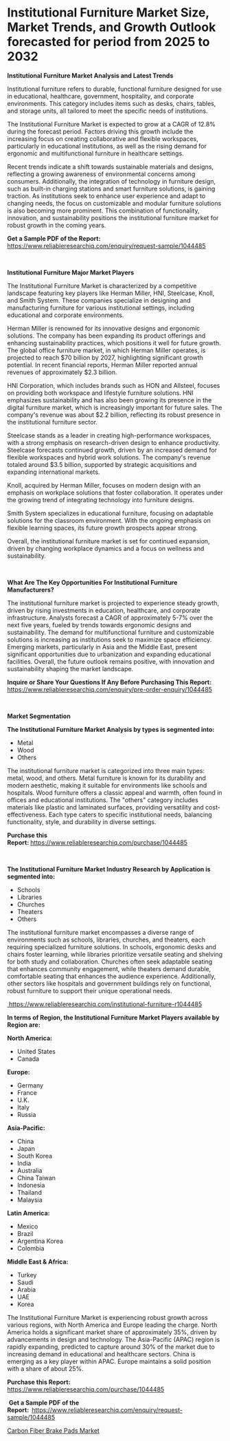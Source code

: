 <p><h1>Institutional Furniture Market Size, Market Trends, and Growth Outlook forecasted for period from 2025 to 2032</h1></p><p><strong>Institutional Furniture Market Analysis and Latest Trends</strong></p>
<p><p>Institutional furniture refers to durable, functional furniture designed for use in educational, healthcare, government, hospitality, and corporate environments. This category includes items such as desks, chairs, tables, and storage units, all tailored to meet the specific needs of institutions. </p><p>The Institutional Furniture Market is expected to grow at a CAGR of 12.8% during the forecast period. Factors driving this growth include the increasing focus on creating collaborative and flexible workspaces, particularly in educational institutions, as well as the rising demand for ergonomic and multifunctional furniture in healthcare settings. </p><p>Recent trends indicate a shift towards sustainable materials and designs, reflecting a growing awareness of environmental concerns among consumers. Additionally, the integration of technology in furniture design, such as built-in charging stations and smart furniture solutions, is gaining traction. As institutions seek to enhance user experience and adapt to changing needs, the focus on customizable and modular furniture solutions is also becoming more prominent. This combination of functionality, innovation, and sustainability positions the institutional furniture market for robust growth in the coming years.</p></p>
<p><strong>Get a Sample PDF of the Report:&nbsp;</strong> <a href="https://www.reliableresearchiq.com/enquiry/request-sample/1044485?utm_campaign=3505&utm_medium=2&utm_source=Github&utm_content=ia&utm_term=08042025&utm_id=institutional-furniture">https://www.reliableresearchiq.com/enquiry/request-sample/1044485</a></p>
<p>&nbsp;</p>
<p><strong>Institutional Furniture Major Market Players</strong></p>
<p><p>The Institutional Furniture Market is characterized by a competitive landscape featuring key players like Herman Miller, HNI, Steelcase, Knoll, and Smith System. These companies specialize in designing and manufacturing furniture for various institutional settings, including educational and corporate environments.</p><p>Herman Miller is renowned for its innovative designs and ergonomic solutions. The company has been expanding its product offerings and enhancing sustainability practices, which positions it well for future growth. The global office furniture market, in which Herman Miller operates, is projected to reach $70 billion by 2027, highlighting significant growth potential. In recent financial reports, Herman Miller reported annual revenues of approximately $2.3 billion.</p><p>HNI Corporation, which includes brands such as HON and Allsteel, focuses on providing both workspace and lifestyle furniture solutions. HNI emphasizes sustainability and has also been growing its presence in the digital furniture market, which is increasingly important for future sales. The company's revenue was about $2.2 billion, reflecting its robust presence in the institutional furniture sector.</p><p>Steelcase stands as a leader in creating high-performance workspaces, with a strong emphasis on research-driven design to enhance productivity. Steelcase forecasts continued growth, driven by an increased demand for flexible workspaces and hybrid work solutions. The company's revenue totaled around $3.5 billion, supported by strategic acquisitions and expanding international markets.</p><p>Knoll, acquired by Herman Miller, focuses on modern design with an emphasis on workplace solutions that foster collaboration. It operates under the growing trend of integrating technology into furniture designs.</p><p>Smith System specializes in educational furniture, focusing on adaptable solutions for the classroom environment. With the ongoing emphasis on flexible learning spaces, its future growth prospects appear strong.</p><p>Overall, the institutional furniture market is set for continued expansion, driven by changing workplace dynamics and a focus on wellness and sustainability.</p></p>
<p>&nbsp;</p>
<p><strong>What Are The Key Opportunities For Institutional Furniture Manufacturers?</strong></p>
<p><p>The institutional furniture market is projected to experience steady growth, driven by rising investments in education, healthcare, and corporate infrastructure. Analysts forecast a CAGR of approximately 5-7% over the next five years, fueled by trends towards ergonomic designs and sustainability. The demand for multifunctional furniture and customizable solutions is increasing as institutions seek to maximize space efficiency. Emerging markets, particularly in Asia and the Middle East, present significant opportunities due to urbanization and expanding educational facilities. Overall, the future outlook remains positive, with innovation and sustainability shaping the market landscape.</p></p>
<p><strong>Inquire or Share Your Questions If Any Before Purchasing This Report:</strong> <a href="https://www.reliableresearchiq.com/enquiry/pre-order-enquiry/1044485?utm_campaign=3505&utm_medium=2&utm_source=Github&utm_content=ia&utm_term=08042025&utm_id=institutional-furniture">https://www.reliableresearchiq.com/enquiry/pre-order-enquiry/1044485</a></p>
<p>&nbsp;</p>
<p><strong>Market Segmentation</strong></p>
<p><strong>The Institutional Furniture Market Analysis by types is segmented into:</strong></p>
<p><ul><li>Metal</li><li>Wood</li><li>Others</li></ul></p>
<p><p>The institutional furniture market is categorized into three main types: metal, wood, and others. Metal furniture is known for its durability and modern aesthetic, making it suitable for environments like schools and hospitals. Wood furniture offers a classic appeal and warmth, often found in offices and educational institutions. The "others" category includes materials like plastic and laminated surfaces, providing versatility and cost-effectiveness. Each type caters to specific institutional needs, balancing functionality, style, and durability in diverse settings.</p></p>
<p><strong>Purchase this Report:&nbsp;</strong><a href="https://www.reliableresearchiq.com/purchase/1044485?utm_campaign=3505&utm_medium=2&utm_source=Github&utm_content=ia&utm_term=08042025&utm_id=institutional-furniture">https://www.reliableresearchiq.com/purchase/1044485</a></p>
<p>&nbsp;</p>
<p><strong>The Institutional Furniture Market Industry Research by Application is segmented into:</strong></p>
<p><ul><li>Schools</li><li>Libraries</li><li>Churches</li><li>Theaters</li><li>Others</li></ul></p>
<p><p>The institutional furniture market encompasses a diverse range of environments such as schools, libraries, churches, and theaters, each requiring specialized furniture solutions. In schools, ergonomic desks and chairs foster learning, while libraries prioritize versatile seating and shelving for both study and collaboration. Churches often seek adaptable seating that enhances community engagement, while theaters demand durable, comfortable seating that enhances the audience experience. Additionally, other sectors like hospitals and government buildings rely on functional, robust furniture to support their unique operational needs.</p></p>
<p><a href="https://www.reliableresearchiq.com/institutional-furniture-r1044485?utm_campaign=3505&utm_medium=2&utm_source=Github&utm_content=ia&utm_term=08042025&utm_id=institutional-furniture">&nbsp;https://www.reliableresearchiq.com/institutional-furniture-r1044485</a></p>
<p><strong>In terms of Region, the Institutional Furniture Market Players available by Region are:</strong></p>
<p>
    <p> <strong> North America: </strong>
        <ul>
            <li>United States</li>
            <li>Canada</li>
        </ul>
        </p> 
    <p> <strong> Europe: </strong>
        <ul>
            <li>Germany</li>
            <li>France</li>
            <li>U.K.</li>
            <li>Italy</li>
            <li>Russia</li>
        </ul>
        </p> 
    <p> <strong> Asia-Pacific: </strong>
        <ul>
            <li>China</li>
            <li>Japan</li>
            <li>South Korea</li>
            <li>India</li>
            <li>Australia</li>
            <li>China Taiwan</li>
            <li>Indonesia</li>
            <li>Thailand</li>
            <li>Malaysia</li>
        </ul>
        </p> 
    <p> <strong> Latin America: </strong>
        <ul>
            <li>Mexico</li>
            <li>Brazil</li>
            <li>Argentina Korea</li>
            <li>Colombia</li>
        </ul>
        </p> 
    <p> <strong> Middle East & Africa: </strong>
        <ul>
            <li>Turkey</li>
            <li>Saudi</li>
            <li>Arabia</li>
            <li>UAE</li>
            <li>Korea</li>
        </ul>
    </p>
    </p>
<p><p>The Institutional Furniture Market is experiencing robust growth across various regions, with North America and Europe leading the charge. North America holds a significant market share of approximately 35%, driven by advancements in design and technology. The Asia-Pacific (APAC) region is rapidly expanding, predicted to capture around 30% of the market due to increasing demand in educational and healthcare sectors. China is emerging as a key player within APAC. Europe maintains a solid position with a share of about 25%.</p></p>
<p><strong>Purchase this Report: </strong><a href="https://www.reliableresearchiq.com/purchase/1044485?utm_campaign=3505&utm_medium=2&utm_source=Github&utm_content=ia&utm_term=08042025&utm_id=institutional-furniture">https://www.reliableresearchiq.com/purchase/1044485</a></p>
<p>&nbsp;<strong>Get a Sample PDF of the Report:&nbsp;&nbsp;</strong><a href="https://www.reliableresearchiq.com/enquiry/request-sample/1044485?utm_campaign=3505&utm_medium=2&utm_source=Github&utm_content=ia&utm_term=08042025&utm_id=institutional-furniture">https://www.reliableresearchiq.com/enquiry/request-sample/1044485</a></p>
<p><strong></strong></p>
<p><p><a href="https://github.com/waldarolka1j/Market-Research-Report-List-1/blob/main/carbon-fiber-brake-pads-market.md?utm_campaign=3505&utm_medium=2&utm_source=Github&utm_content=ia&utm_term=08042025&utm_id=institutional-furniture">Carbon Fiber Brake Pads Market</a></p></p>